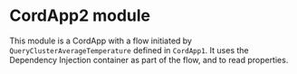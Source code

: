 # CordApp2 module

This module is a CordApp with a flow initiated by `QueryClusterAverageTemperature` defined in `CordApp1`.
It uses the Dependency Injection container as part of the flow, and to read properties.